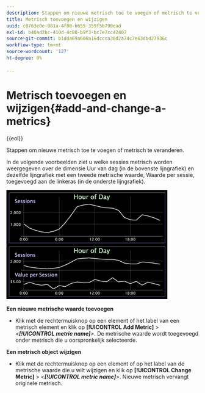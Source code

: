 ```yaml
---
description: Stappen om nieuwe metrisch toe te voegen of metrisch te veranderen.
title: Metrisch toevoegen en wijzigen
uuid: c0763e0e-081a-4f00-b655-359f5b790ead
exl-id: b40ad2bc-410d-4c80-b9f3-bc7e7cc42407
source-git-commit: b1dda69a606a16dccca30d2a74c7e63dbd27936c
workflow-type: tm+mt
source-wordcount: '127'
ht-degree: 0%

---
```


# Metrisch toevoegen en wijzigen{#add-and-change-a-metrics}

{{eol}}

Stappen om nieuwe metrisch toe te voegen of metrisch te veranderen.

In de volgende voorbeelden ziet u welke sessies metrisch worden weergegeven over de dimensie Uur van dag (in de bovenste lijngrafiek) en dezelfde lijngrafiek met een tweede metrische waarde, Waarde per sessie, toegevoegd aan de linkeras (in de onderste lijngrafiek).

![](assets/vis_Line_AddMetric.png)

**Een nieuwe metrische waarde toevoegen**

* Klik met de rechtermuisknop op een element of het label van een metrisch element en klik op **[!UICONTROL Add Metric]** > *&lt;**[!UICONTROL metric name]**>*. De metrische waarde wordt toegevoegd onder metrisch die u oorspronkelijk selecteerde.

**Een metrisch object wijzigen**

* Klik met de rechtermuisknop op een element of op het label van de metrische waarde die u wilt wijzigen en klik op **[!UICONTROL Change Metric]** > *&lt;**[!UICONTROL metric name]**>*. Nieuwe metrisch vervangt originele metrisch.
